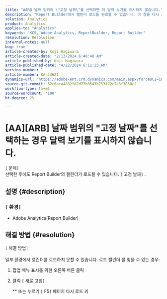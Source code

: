 ```yaml
---
title: "AARB 날짜 범위의 \"고정 날짜\"를 선택하면 이 달력 보기를 표시하지 않습니다."
description: "Report Builder에서 캘린더 로드를 완료할 수 없습니다. 이 창을 다시 로드해야 합니다."
solution: Analytics
product: Analytics
applies-to: "Analytics"
keywords: "KCS, Adobe Analytics, ReportBuilder, Report Builder"
resolution: Resolution
internal-notes: null
bug: true
article-created-by: Koji Hagiwara
article-created-date: "2/13/2024 6:40:48 AM"
article-published-by: Koji Hagiwara
article-published-date: "4/22/2024 6:11:23 AM"
version-number: 1
article-number: KA-23621
dynamics-url: "https://adobe-ent.crm.dynamics.com/main.aspx?forceUCI=1&pagetype=entityrecord&etn=knowledgearticle&id=c8f789cf-3aca-ee11-9079-6045bd006149"
source-git-commit: 52c6aca4882fd2d77b3543b753172c7e3f3830c2
workflow-type: tm+mt
source-wordcount: '100'
ht-degree: 2%

---
```


# [AA][ARB] 날짜 범위의 &quot;고정 날짜&quot;를 선택하는 경우 달력 보기를 표시하지 않습니다.

`[` 문제`]` <br>
선택한 후에도 Report Builder의 캘린더가 로드될 수 있습니다. `[` 고정 날짜`]` .

## 설명 {#description}


### `[` 환경`]`

- Adobe Analytics(Report Builder)



## 해결 방법 {#resolution}

`[` 해결 방법`]` <br><br>
일부 환경에서 캘린더를 로드하지 못할 수 있습니다.
로드 캘린더 를 찾을 수 있는 경우:

1. 팝업 메뉴 표시를 위한 오른쪽 버튼 클릭
2. 클릭 `[` 새로 고침`]`

   \*\* 또는 누르기 `[` F5`]`  페이지 다시 로드 키



